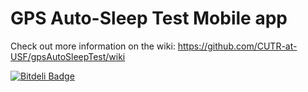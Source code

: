 # GPS Auto-Sleep Test Mobile app

Check out more information on the wiki:
https://github.com/CUTR-at-USF/gpsAutoSleepTest/wiki



[![Bitdeli Badge](https://d2weczhvl823v0.cloudfront.net/CUTR-at-USF/gpsautosleeptest/trend.png)](https://bitdeli.com/free "Bitdeli Badge")

